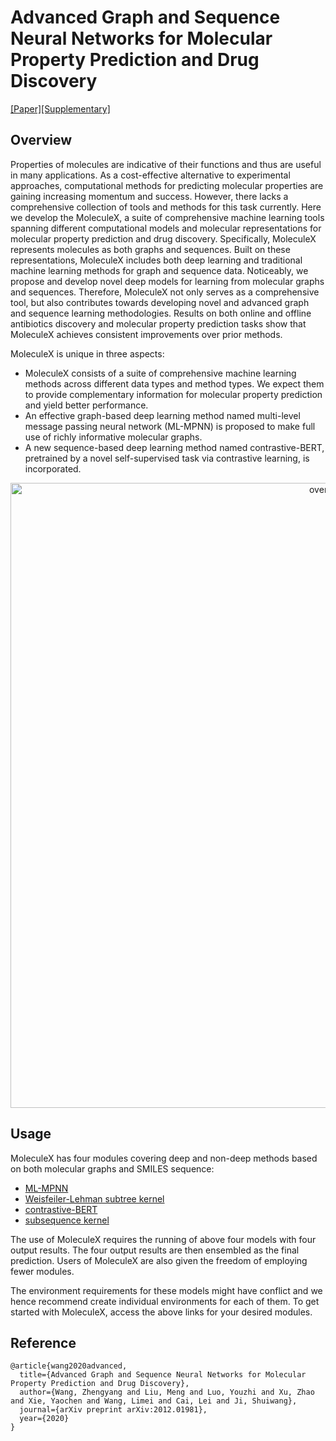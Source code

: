 <!-- <p align="center">
<img src="https://github.com/divelab/MoleculeX/blob/master/imgs/logo.png" width="500" class="center" alt="logo"/>
    <br/>
</p>

------ -->

# Advanced Graph and Sequence Neural Networks for Molecular Property Prediction and Drug Discovery
[[Paper]](https://arxiv.org/abs/2012.01981)[[Supplementary]](https://documentcloud.adobe.com/link/track?uri=urn:aaid:scds:US:d0ca85d1-c6f9-428b-ae2b-c3bf3257196d#pageNum=1)

## Overview

Properties of molecules are indicative of their functions and thus are useful in many applications. As a cost-effective alternative to experimental approaches, computational methods for predicting molecular properties are gaining increasing momentum and success. However, there lacks a comprehensive collection of tools and methods for this task currently. Here we develop the MoleculeX, a suite of comprehensive machine learning tools spanning different computational models and molecular representations for molecular property prediction and drug discovery. Specifically, MoleculeX represents molecules as both graphs and sequences. Built on these representations, MoleculeX includes both deep learning and traditional machine learning methods for graph and sequence data. Noticeably, we propose and develop novel deep models for learning from molecular graphs and sequences. Therefore, MoleculeX not only serves as a comprehensive tool, but also contributes towards developing novel and advanced graph and sequence learning methodologies. Results on both online and offline antibiotics discovery and molecular property prediction tasks show that MoleculeX achieves consistent improvements over prior methods.

MoleculeX is unique in three aspects:

* MoleculeX consists of a suite of comprehensive machine learning methods across different data types and method types. We expect them to provide complementary information for molecular property prediction and yield better performance. 
* An effective graph-based deep learning method named multi-level message passing neural network (ML-MPNN) is proposed to make full use of richly informative molecular graphs.
* A new sequence-based deep learning method named contrastive-BERT, pretrained by a novel self-supervised task via contrastive learning, is incorporated.

<p align="center">
<img src="https://github.com/divelab/MoleculeX/blob/master/imgs/overview.png" width="1000" class="center" alt="overview"/>
    <br/>
</p>

## Usage

MoleculeX has four modules covering deep and non-deep methods based on both molecular graphs and SMILES sequence:
* [ML-MPNN](https://github.com/divelab/MoleculeX/tree/master/moleculex/graph)
* [Weisfeiler-Lehman subtree kernel](https://github.com/divelab/moleculex/tree/master/MoleculeX/kernels)
* [contrastive-BERT](https://github.com/divelab/MoleculeX/tree/master/moleculex/sequence)
* [subsequence kernel](https://github.com/divelab/MoleculeX/tree/master/moleculex/kernels)

The use of MoleculeX requires the running of above four models with four output results. The four output results are then ensembled as the final prediction. Users of MoleculeX are also given the freedom of employing fewer modules.

The environment requirements for these models might have conflict and we hence recommend create individual environments for each of them. To get started with MoleculeX, access the above links for your desired modules.

## Reference
```
@article{wang2020advanced,
  title={Advanced Graph and Sequence Neural Networks for Molecular Property Prediction and Drug Discovery},
  author={Wang, Zhengyang and Liu, Meng and Luo, Youzhi and Xu, Zhao and Xie, Yaochen and Wang, Limei and Cai, Lei and Ji, Shuiwang},
  journal={arXiv preprint arXiv:2012.01981},
  year={2020}
}
```

